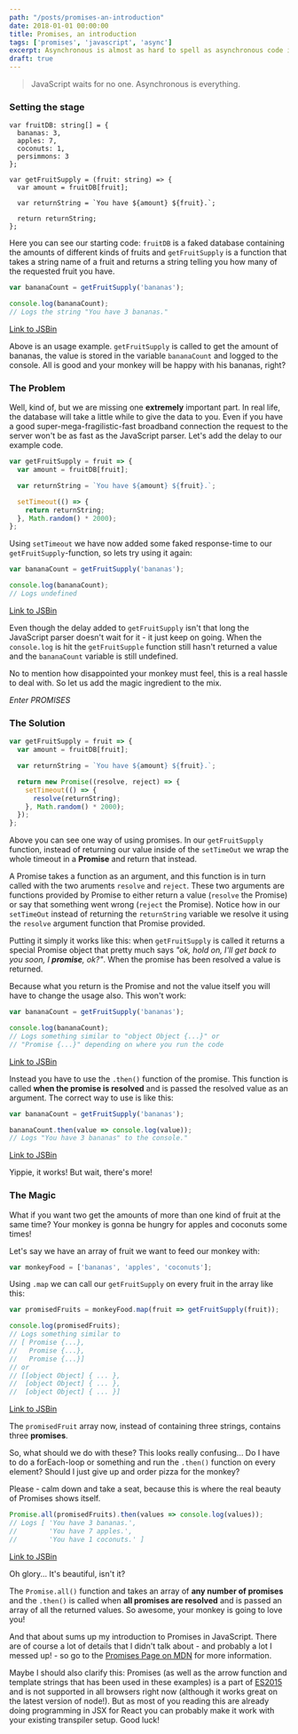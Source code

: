 ```yaml
---
path: "/posts/promises-an-introduction"
date: 2018-01-01 00:00:00
title: Promises, an introduction
tags: ['promises', 'javascript', 'async']
excerpt: Asynchronous is almost as hard to spell as asynchronous code is hard to handle. Enter... Promises!
draft: true
---
```


> JavaScript waits for no one. Asynchronous is everything.

### Setting the stage

```tsx
var fruitDB: string[] = {
  bananas: 3,
  apples: 7,
  coconuts: 1,
  persimmons: 3
};

var getFruitSupply = (fruit: string) => {
  var amount = fruitDB[fruit];

  var returnString = `You have ${amount} ${fruit}.`;

  return returnString;
};
```

Here you can see our starting code: `fruitDB` is a faked database containing the amounts of different kinds of fruits and `getFruitSupply` is a function that takes a string name of a fruit and returns a string telling you how many of the requested fruit you have.

```typescript
var bananaCount = getFruitSupply('bananas');

console.log(bananaCount);
// Logs the string "You have 3 bananas."
```

[Link to JSBin](https://jsbin.com/jimayo/2/edit?js,console)

Above is an usage example. `getFruitSupply` is called to get the amount of bananas, the value is stored in the variable `bananaCount` and logged to the console. All is good and your monkey will be happy with his bananas, right?

### The Problem

Well, kind of, but we are missing one **extremely** important part. In real life, the database will take a little while to give the data to you. Even if you have a good super-mega-fragilistic-fast broadband connection the request to the server won't be as fast as the JavaScript parser. Let's add the delay to our example code.

```javascript
var getFruitSupply = fruit => {
  var amount = fruitDB[fruit];

  var returnString = `You have ${amount} ${fruit}.`;

  setTimeout(() => {
    return returnString;
  }, Math.random() * 2000);
};
```

Using `setTimeout` we have now added some faked response-time to our `getFruitSupply`-function, so lets try using it again:

```javascript
var bananaCount = getFruitSupply('bananas');

console.log(bananaCount);
// Logs undefined
```

[Link to JSBin](https://jsbin.com/deqazu/2/edit?js,console)

Even though the delay added to `getFruitSupply` isn't that long the JavaScript parser doesn't wait for it - it just keep on going. When the `console.log` is hit the `getFruitSupple` function still hasn't returned a value and the `bananaCount` variable is still undefined.

No to mention how disappointed your monkey must feel, this is a real hassle to deal with. So let us add the magic ingredient to the mix.

_Enter PROMISES_

### The Solution

```javascript
var getFruitSupply = fruit => {
  var amount = fruitDB[fruit];

  var returnString = `You have ${amount} ${fruit}.`;

  return new Promise((resolve, reject) => {
    setTimeout(() => {
      resolve(returnString);
    }, Math.random() * 2000);
  });
};
```

Above you can see one way of using promises. In our `getFruitSupply` function, instead of returning our value inside of the `setTimeOut` we wrap the whole timeout in a **Promise** and return that instead.

A Promise takes a function as an argument, and this function is in turn called with the two aruments `resolve` and `reject`. These two arguments are functions provided by Promise to either return a value (`resolve` the Promise) or say that something went wrong (`reject` the Promise). Notice how in our `setTimeOut` instead of returning the `returnString` variable we resolve it using the `resolve` argument function that Promise provided.

Putting it simply it works like this: when `getFruitSupply` is called it returns a special Promise object that pretty much says _"ok, hold on, I'll get back to you soon, I **promise**, ok?"_. When the promise has been resolved a value is returned.

Because what you return is the Promise and not the value itself you will have to change the usage also. This won't work:

```javascript
var bananaCount = getFruitSupply('bananas');

console.log(bananaCount);
// Logs something similar to "object Object {...}" or
// "Promise {...}" depending on where you run the code
```

[Link to JSBin](https://jsbin.com/vupore/2/edit?js,console)

Instead you have to use the `.then()` function of the promise. This function is called **when the promise is resolved** and is passed the resolved value as an argument. The correct way to use is like this:

```javascript
var bananaCount = getFruitSupply('bananas');

bananaCount.then(value => console.log(value));
// Logs "You have 3 bananas" to the console."
```

[Link to JSBin](https://jsbin.com/kolovi/2/edit?js,console)

Yippie, it works! But wait, there's more!

### The Magic

What if you want two get the amounts of more than one kind of fruit at the same time? Your monkey is gonna be hungry for apples and coconuts some times!

Let's say we have an array of fruit we want to feed our monkey with:

```javascript
var monkeyFood = ['bananas', 'apples', 'coconuts'];
```

Using `.map` we can call our `getFruitSupply` on every fruit in the array like this:

```javascript
var promisedFruits = monkeyFood.map(fruit => getFruitSupply(fruit));

console.log(promisedFruits);
// Logs something similar to
// [ Promise {...},
//   Promise {...},
//   Promise {...}]
// or
// [[object Object] { ... },
//  [object Object] { ... },
//  [object Object] { ... }]
```

[Link to JSBin](https://jsbin.com/xewaxa/2/edit?js,console)

The `promisedFruit` array now, instead of containing three strings, contains three **promises**.

So, what should we do with these? This looks really confusing... Do I have to do a forEach-loop or something and run the `.then()` function on every element? Should I just give up and order pizza for the monkey?

Please - calm down and take a seat, because this is where the real beauty of Promises shows itself.

```javascript
Promise.all(promisedFruits).then(values => console.log(values));
// Logs [ 'You have 3 bananas.',
//        'You have 7 apples.',
//        'You have 1 coconuts.' ]
```

[Link to JSBin](https://jsbin.com/qahunu/1/edit?js,console)

Oh glory... It's beautiful, isn't it?

The `Promise.all()` function and takes an array of **any number of promises** and the `.then()` is called when **all promises are resolved** and is passed an array of all the returned values. So awesome, your monkey is going to love you!

And that about sums up my introduction to Promises in JavaScript. There are of course a lot of details that I didn't talk about - and probably a lot I messed up! - so go to the [Promises Page on MDN][4] for more information.

Maybe I should also clarify this: Promises (as well as the arrow function and template strings that has been used in these examples) is a part of [ES2015][3] and is not supported in all browsers right now (although it works great on the latest version of node!). But as most of you reading this are already doing programming in JSX for React you can probably make it work with your existing transpiler setup. Good luck!

[1]: https://github.com/mw222rs/1DV449_mw222rs/tree/master/assignment1
[2]: https://nodejs.org/en/
[3]: http://www.ecma-international.org/ecma-262/6.0/
[4]: https://developer.mozilla.org/en-US/docs/Web/JavaScript/Reference/Global_Objects/Promise
